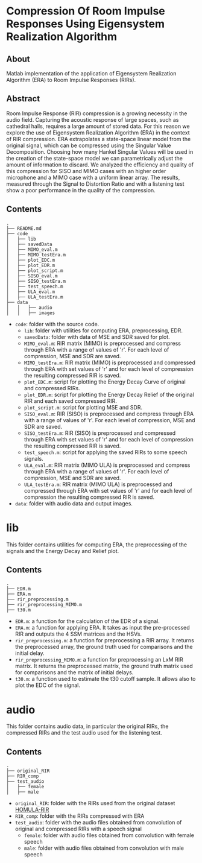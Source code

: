 # Compression Of Room Impulse Responses Using Eigensystem Realization Algorithm

## About
Matlab implementation of the application of Eigensystem Realization Algorithm (ERA) to Room Impulse Responses (RIRs).

## Abstract
Room Impulse Response (RIR) compression is a growing necessity in the audio field. Capturing the acoustic response of large spaces, such as cathedral halls, requires a large amount of stored data. For this reason we explore the use of Eigensystem Realization Algorithm (ERA) in the context of RIR compression. ERA extrapolates a state-space linear model from the original signal, which can be compressed using the Singular Value Decomposition. Choosing how many Hankel Singular Values will be used in the creation of the state-space model we can parametrically adjust the amount of information to discard. We analyzed the efficiency and quality of this compression for SISO and MIMO cases with an higher order microphone and a MIMO case with a uniform linear array. The results, measured through the Signal to Distortion Ratio and with a listening test show a poor performance in the quality of the compression.


## Contents

```
.
├── README.md
├── code
│   ├── lib
│   ├── savedData
│   ├── MIMO_eval.m
│   ├── MIMO_testEra.m
│   ├── plot_EDC.m
│   ├── plot_EDR.m
│   ├── plot_script.m
│   ├── SISO_eval.m
│   ├── SISO_testEra.m
│   ├── test_speech.m
│   ├── ULA_eval.m
│   ├── ULA_testEra.m
├── data
│   │   ├── audio
│   │   ├── images
```

- `code`: folder with the source code.
    - `lib`: folder with utilities for computing ERA, preprocessing, EDR.
    - `savedData`: folder with data of MSE and SDR saved for plot.
    - `MIMO_eval.m`: RIR matrix (MIMO) is preprocessed and compress through ERA with a range of values of 'r'. For each level of compression, MSE and SDR are saved.
    - `MIMO_testEra.m`: RIR matrix (MIMO) is preprocessed and compressed through ERA with set values of 'r' and for each level of compression the resulting compressed RIR is saved. 
    - `plot_EDC.m`: script for plotting the Energy Decay Curve of original and compressed RIRs.
    - `plot_EDR.m`: script for plotting the Energy Decay Relief of the original RIR and each saved compressed RIR.
    - `plot_script.m`: script for plotting MSE and SDR.
    - `SISO_eval.m`: RIR (SISO) is preprocessed and compress through ERA with a range of values of 'r'. For each level of compression, MSE and SDR are saved.
    - `SISO_testEra.m`: RIR (SISO) is preprocessed and compressed through ERA with set values of 'r' and for each level of compression the resulting compressed RIR is saved.
    - `test_speech.m`: script for applying the saved RIRs to some speech signals.
    - `ULA_eval.m`: RIR matrix (MIMO ULA) is preprocessed and compress through ERA with a range of values of 'r'. For each level of compression, MSE and SDR are saved.
    - `ULA_testEra.m`: RIR matrix (MIMO ULA) is preprocessed and compressed through ERA with set values of 'r' and for each level of compression the resulting compressed RIR is saved. 
- `data`: folder with audio data and output images.

# lib

This folder contains utilities for computing ERA, the preprocessing of the signals and the Energy Decay and Relief plot.

## Contents

```
.
├── EDR.m
├── ERA.m
├── rir_preprocessing.m
├── rir_preprocessing_MIMO.m
├── t30.m
```

- `EDR.m`: a function for the calculation of the EDR of a signal.
- `ERA.m`: a function for applying ERA. It takes as input the pre-processed RIR and outputs the 4 SSM matrices and the HSVs.
- `rir_preprocessing.m`: a function for preprocessing a RIR array. It returns the preprocessed array, the ground truth used for comparisons and the initial delay.
- `rir_preprocessing_MIMO.m`:  a function for preprocessing an LxM RIR matrix. It returns the preprocessed matrix, the ground truth matrix used for comparisons and the matrix of initial delays.
- `t30.m`: a function used to estimate the t30 cutoff sample. It allows also to plot the EDC of the signal.

# audio

This folder contains audio data, in particular the original RIRs, the compressed RIRs and the test audio used for the listening test.

## Contents

```
.
├── original_RIR
├── RIR_comp
├── test_audio
│   ├── female 
│   ├── male
```

- `original_RIR`: folder with the RIRs used from the original dataset [HOMULA-RIR](https://arxiv.org/abs/2402.13896)
- `RIR_comp`: folder with the RIRs compressed with ERA
- `test_audio`: folder with the audio files obtained from convolution of original and compressed RIRs with a speech signal
    - `female`: folder with audio files obtained from convolution with female speech
    - `male`: folder with audio files obtained from convolution with male speech

